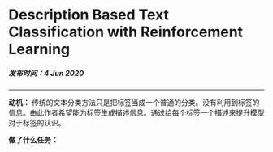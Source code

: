 # Description Based Text Classification with Reinforcement Learning

##### 发布时间：4 Jun 2020

---
**动机：** 传统的文本分类方法只是把标签当成一个普通的分类。没有利用到标签的信息。由此作者希望能为标签生成描述信息。通过给每个标签一个描述来提升模型对于标签的认识。

**做了什么任务：**
